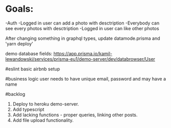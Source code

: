 # Goals: 
-Auth
-Logged in user can add a photo with desctription
-Everybody can see every photos with desctription
-Logged in user can like other photos


After changing something in graphql types, update datamode.prisma and 'yarn deploy'

demo database fields: https://app.prisma.io/kamil-lewandowski/services/prisma-eu1/demo-server/dev/databrowser/User

#eslint 
basic airbnb setup

#business logic
user needs to have unique email, password and may have a name 


#backlog
1. Deploy to heroku demo-server. 
2. Add typescript
3. Add lacking functions - proper queries, linking other posts.
4. Add file upload functionality.
